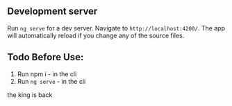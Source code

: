 ## Development server

Run `ng serve` for a dev server. Navigate to `http://localhost:4200/`. The app will automatically reload if you change any of the source files.

## Todo Before Use:

1. Run npm i - in the cli
2. Run `ng serve` - in the cli

the king is back
